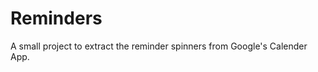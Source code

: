 Reminders
=========

A small project to extract the reminder spinners from Google's Calender App.  

